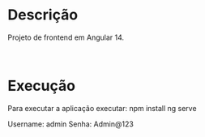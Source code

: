 # Descrição
Projeto de frontend em Angular 14.

<br>

# Execução
Para executar a aplicação executar:
npm install
ng serve

Username: admin
Senha: Admin@123

<br>
